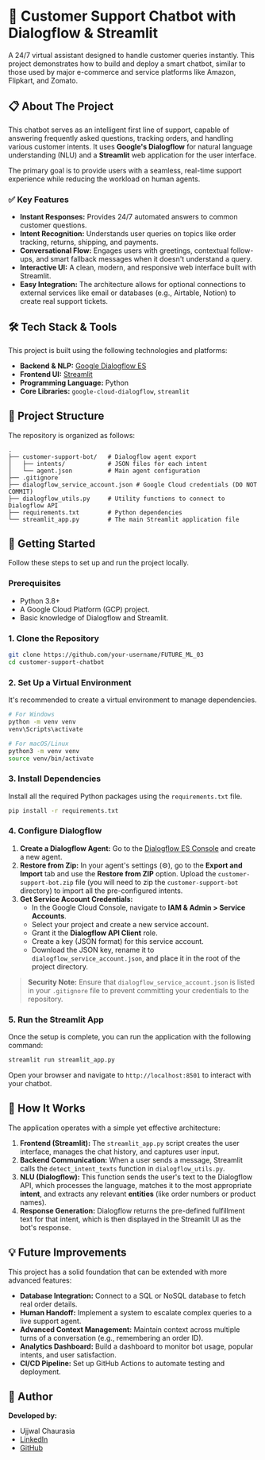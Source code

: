 # 🤖 Customer Support Chatbot with Dialogflow \& Streamlit

A 24/7 virtual assistant designed to handle customer queries instantly. This project demonstrates how to build and deploy a smart chatbot, similar to those used by major e-commerce and service platforms like Amazon, Flipkart, and Zomato.


## 📋 About The Project

This chatbot serves as an intelligent first line of support, capable of answering frequently asked questions, tracking orders, and handling various customer intents. It uses **Google's Dialogflow** for natural language understanding (NLU) and a **Streamlit** web application for the user interface.

The primary goal is to provide users with a seamless, real-time support experience while reducing the workload on human agents.

### ✅ Key Features

- **Instant Responses:** Provides 24/7 automated answers to common customer questions.
- **Intent Recognition:** Understands user queries on topics like order tracking, returns, shipping, and payments.
- **Conversational Flow:** Engages users with greetings, contextual follow-ups, and smart fallback messages when it doesn't understand a query.
- **Interactive UI:** A clean, modern, and responsive web interface built with Streamlit.
- **Easy Integration:** The architecture allows for optional connections to external services like email or databases (e.g., Airtable, Notion) to create real support tickets.


## 🛠️ Tech Stack \& Tools

This project is built using the following technologies and platforms:

- **Backend \& NLP:** [Google Dialogflow ES](https://dialogflow.cloud.google.com/)
- **Frontend UI:** [Streamlit](https://streamlit.io/)
- **Programming Language:** Python
- **Core Libraries:** `google-cloud-dialogflow`, `streamlit`


## 📂 Project Structure

The repository is organized as follows:

```
.
├── customer-support-bot/   # Dialogflow agent export
│   ├── intents/            # JSON files for each intent
│   └── agent.json          # Main agent configuration
├── .gitignore
├── dialogflow_service_account.json # Google Cloud credentials (DO NOT COMMIT)
├── dialogflow_utils.py     # Utility functions to connect to Dialogflow API
├── requirements.txt        # Python dependencies
└── streamlit_app.py        # The main Streamlit application file
```


## 🚀 Getting Started

Follow these steps to set up and run the project locally.

### Prerequisites

- Python 3.8+
- A Google Cloud Platform (GCP) project.
- Basic knowledge of Dialogflow and Streamlit.


### 1. Clone the Repository

```bash
git clone https://github.com/your-username/FUTURE_ML_03
cd customer-support-chatbot
```


### 2. Set Up a Virtual Environment

It's recommended to create a virtual environment to manage dependencies.

```bash
# For Windows
python -m venv venv
venv\Scripts\activate

# For macOS/Linux
python3 -m venv venv
source venv/bin/activate
```


### 3. Install Dependencies

Install all the required Python packages using the `requirements.txt` file.

```bash
pip install -r requirements.txt
```


### 4. Configure Dialogflow

1. **Create a Dialogflow Agent:** Go to the [Dialogflow ES Console](https://dialogflow.cloud.google.com/) and create a new agent.
2. **Restore from Zip:** In your agent's settings (⚙️), go to the **Export and Import** tab and use the **Restore from ZIP** option. Upload the `customer-support-bot.zip` file (you will need to zip the `customer-support-bot` directory) to import all the pre-configured intents.
3. **Get Service Account Credentials:**
    - In the Google Cloud Console, navigate to **IAM \& Admin > Service Accounts**.
    - Select your project and create a new service account.
    - Grant it the **Dialogflow API Client** role.
    - Create a key (JSON format) for this service account.
    - Download the JSON key, rename it to `dialogflow_service_account.json`, and place it in the root of the project directory.

> **Security Note:** Ensure that `dialogflow_service_account.json` is listed in your `.gitignore` file to prevent committing your credentials to the repository.

### 5. Run the Streamlit App

Once the setup is complete, you can run the application with the following command:

```bash
streamlit run streamlit_app.py
```

Open your browser and navigate to `http://localhost:8501` to interact with your chatbot.

## 🧠 How It Works

The application operates with a simple yet effective architecture:

1. **Frontend (Streamlit):** The `streamlit_app.py` script creates the user interface, manages the chat history, and captures user input.
2. **Backend Communication:** When a user sends a message, Streamlit calls the `detect_intent_texts` function in `dialogflow_utils.py`.
3. **NLU (Dialogflow):** This function sends the user's text to the Dialogflow API, which processes the language, matches it to the most appropriate **intent**, and extracts any relevant **entities** (like order numbers or product names).
4. **Response Generation:** Dialogflow returns the pre-defined fulfillment text for that intent, which is then displayed in the Streamlit UI as the bot's response.

## 💡 Future Improvements

This project has a solid foundation that can be extended with more advanced features:

- **Database Integration:** Connect to a SQL or NoSQL database to fetch real order details.
- **Human Handoff:** Implement a system to escalate complex queries to a live support agent.
- **Advanced Context Management:** Maintain context across multiple turns of a conversation (e.g., remembering an order ID).
- **Analytics Dashboard:** Build a dashboard to monitor bot usage, popular intents, and user satisfaction.
- **CI/CD Pipeline:** Set up GitHub Actions to automate testing and deployment.

## 👤 Author

**Developed by:**

- Ujjwal Chaurasia
- [LinkedIn](www.linkedin.com/in/ujjwal-chaurasia)
- [GitHub](https://github.com/uctheinevitable)
